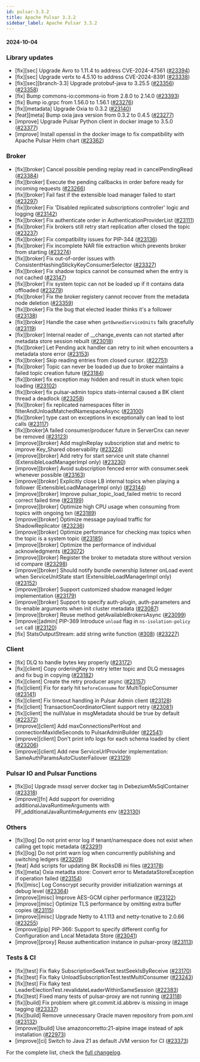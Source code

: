 ```yaml
---
id: pulsar-3.3.2
title: Apache Pulsar 3.3.2
sidebar_label: Apache Pulsar 3.3.2
---
```


#### 2024-10-04

### Library updates

- [fix][sec] Upgrade Avro to 1.11.4 to address CVE-2024-47561 ([#23394](https://github.com/apache/pulsar/pull/23394))
- [fix][sec] Upgrade vertx to 4.5.10 to address CVE-2024-8391 ([#23338](https://github.com/apache/pulsar/pull/23338))
- [fix][sec][branch-3.3] Upgrade protobuf-java to 3.25.5 ([#23356](https://github.com/apache/pulsar/pull/23356)) ([#23358](https://github.com/apache/pulsar/pull/23358))
- [fix] Bump commons-io:commons-io from 2.8.0 to 2.14.0 ([#23393](https://github.com/apache/pulsar/pull/23393))
- [fix] Bump io.grpc from 1.56.0 to 1.56.1 ([#23276](https://github.com/apache/pulsar/pull/23276))
- [fix][metadata] Upgrade Oxia to 0.3.2 ([#23140](https://github.com/apache/pulsar/pull/23140))
- [feat][meta] Bump oxia java version from 0.3.2 to 0.4.5 ([#23277](https://github.com/apache/pulsar/pull/23277))
- [improve] Upgrade Pulsar Python client in docker image to 3.5.0 ([#23377](https://github.com/apache/pulsar/pull/23377))
- [improve] Install openssl in the docker image to fix compatibility with Apache Pulsar Helm chart ([#23362](https://github.com/apache/pulsar/pull/23362))

### Broker

- [fix][broker] Cancel possible pending replay read in cancelPendingRead ([#23384](https://github.com/apache/pulsar/pull/23384))
- [fix][broker] Execute the pending callbacks in order before ready for incoming requests ([#23266](https://github.com/apache/pulsar/pull/23266))
- [fix][broker] Fail fast if the extensible load manager failed to start ([#23297](https://github.com/apache/pulsar/pull/23297))
- [fix][broker] Fix 'Disabled replicated subscriptions controller' logic and logging ([#23142](https://github.com/apache/pulsar/pull/23142))
- [fix][broker] Fix authenticate order in AuthenticationProviderList ([#23111](https://github.com/apache/pulsar/pull/23111))
- [fix][broker] Fix brokers still retry start replication after closed the topic ([#23237](https://github.com/apache/pulsar/pull/23237))
- [fix][broker] Fix compatibility issues for PIP-344 ([#23136](https://github.com/apache/pulsar/pull/23136))
- [fix][broker] Fix incomplete NAR file extraction which prevents broker from starting ([#23274](https://github.com/apache/pulsar/pull/23274))
- [fix][broker] Fix out-of-order issues with ConsistentHashingStickyKeyConsumerSelector ([#23327](https://github.com/apache/pulsar/pull/23327))
- [fix][broker] Fix shadow topics cannot be consumed when the entry is not cached ([#23147](https://github.com/apache/pulsar/pull/23147))
- [fix][broker] Fix system topic can not be loaded up if it contains data offloaded ([#23279](https://github.com/apache/pulsar/pull/23279))
- [fix][broker] Fix the broker registery cannot recover from the metadata node deletion ([#23359](https://github.com/apache/pulsar/pull/23359))
- [fix][broker] Fix the bug that elected leader thinks it's a follower ([#23138](https://github.com/apache/pulsar/pull/23138))
- [fix][broker] Handle the case when `getOwnedServiceUnits` fails gracefully ([#23119](https://github.com/apache/pulsar/pull/23119))
- [fix][broker] Internal reader of __change_events can not started after metadata store session rebuilt ([#23018](https://github.com/apache/pulsar/pull/23018))
- [fix][broker] Let Pending ack handler can retry to init when encounters a metadata store error ([#23153](https://github.com/apache/pulsar/pull/23153))
- [fix][broker] Skip reading entries from closed cursor. ([#22751](https://github.com/apache/pulsar/pull/22751))
- [fix][broker] Topic can never be loaded up due to broker maintains a failed topic creation future ([#23184](https://github.com/apache/pulsar/pull/23184))
- [fix][broker] fix exception may hidden and result in stuck when topic loading ([#23102](https://github.com/apache/pulsar/pull/23102))
- [fix][broker] fix pulsar-admin topics stats-internal caused a BK client thread a deadlock ([#23258](https://github.com/apache/pulsar/pull/23258))
- [fix][broker] fix replicated namespaces filter in filterAndUnloadMatchedNamespaceAsync ([#23100](https://github.com/apache/pulsar/pull/23100))
- [fix][broker] type cast on exceptions in exceptionally can lead to lost calls ([#23117](https://github.com/apache/pulsar/pull/23117))
- [fix][broker]A failed consumer/producer future in ServerCnx can never be removed ([#23123](https://github.com/apache/pulsar/pull/23123))
- [improve][broker] Add msgInReplay subscription stat and metric to improve Key_Shared observability ([#23224](https://github.com/apache/pulsar/pull/23224))
- [improve][broker] Add retry for start service unit state channel (ExtensibleLoadManagerImpl only) ([#23230](https://github.com/apache/pulsar/pull/23230))
- [improve][broker] Avoid subscription fenced error with consumer.seek whenever possible ([#23163](https://github.com/apache/pulsar/pull/23163))
- [improve][broker] Explicitly close LB internal topics when playing a follower (ExtensibleLoadManagerImpl only) ([#23144](https://github.com/apache/pulsar/pull/23144))
- [improve][broker] Improve pulsar_topic_load_failed metric to record correct failed time ([#23199](https://github.com/apache/pulsar/pull/23199))
- [improve][broker] Optimize high CPU usage when consuming from topics with ongoing txn ([#23189](https://github.com/apache/pulsar/pull/23189))
- [improve][broker] Optimize message payload traffic for ShadowReplicator ([#23236](https://github.com/apache/pulsar/pull/23236))
- [improve][broker] Optimize performance for checking max topics when the topic is a system topic ([#23185](https://github.com/apache/pulsar/pull/23185))
- [improve][broker] Optimize the performance of individual acknowledgments ([#23072](https://github.com/apache/pulsar/pull/23072))
- [improve][broker] Register the broker to metadata store without version id compare ([#23298](https://github.com/apache/pulsar/pull/23298))
- [improve][broker] Should notify bundle ownership listener onLoad event when ServiceUnitState start (ExtensibleLoadManagerImpl only) ([#23152](https://github.com/apache/pulsar/pull/23152))
- [improve][broker] Support customized shadow managed ledger implementation ([#23179](https://github.com/apache/pulsar/pull/23179))
- [improve][broker] Support to specify auth-plugin, auth-parameters and tls-enable arguments when init cluster metadata ([#23087](https://github.com/apache/pulsar/pull/23087))
- [improve][broker] Reuse method getAvailableBrokersAsync ([#23099](https://github.com/apache/pulsar/pull/23099))
- [improve][admin] PIP-369 Introduce `unload` flag in `ns-isolation-policy set` call ([#23120](https://github.com/apache/pulsar/pull/23120))
- [fix] StatsOutputStream: add string write function ([#308](https://github.com/apache/pulsar/pull/308)) ([#23227](https://github.com/apache/pulsar/pull/23227))

### Client

- [fix] DLQ to handle bytes key properly ([#23172](https://github.com/apache/pulsar/pull/23172))
- [fix][client] Copy orderingKey to retry letter topic and DLQ messages and fix bug in copying ([#23182](https://github.com/apache/pulsar/pull/23182))
- [fix][client] Create the retry producer async ([#23157](https://github.com/apache/pulsar/pull/23157))
- [fix][client] Fix for early hit `beforeConsume` for MultiTopicConsumer ([#23141](https://github.com/apache/pulsar/pull/23141))
- [fix][client] Fix timeout handling in Pulsar Admin client ([#23128](https://github.com/apache/pulsar/pull/23128))
- [fix][client] TransactionCoordinatorClient support retry ([#23081](https://github.com/apache/pulsar/pull/23081))
- [fix][client] the nullValue in msgMetadata should be true by default ([#22372](https://github.com/apache/pulsar/pull/22372))
- [improve][client] Add maxConnectionsPerHost and connectionMaxIdleSeconds to PulsarAdminBuilder ([#22541](https://github.com/apache/pulsar/pull/22541))
- [improve][client] Don't print info logs for each schema loaded by client ([#23206](https://github.com/apache/pulsar/pull/23206))
- [improve][client] Add new ServiceUrlProvider implementation: SameAuthParamsAutoClusterFailover ([#23129](https://github.com/apache/pulsar/pull/23129))

### Pulsar IO and Pulsar Functions

- [fix][io] Upgrade mssql server docker tag in DebeziumMsSqlContainer ([#23318](https://github.com/apache/pulsar/pull/23318))
- [improve][fn] Add support for overriding additionalJavaRuntimeArguments with PF_additionalJavaRuntimeArguments env ([#23130](https://github.com/apache/pulsar/pull/23130))

### Others

- [fix][log] Do not print error log if tenant/namespace does not exist when calling get topic metadata ([#23291](https://github.com/apache/pulsar/pull/23291))
- [fix][log] Do not print warn log when concurrently publishing and switching ledgers ([#23209](https://github.com/apache/pulsar/pull/23209))
- [feat] Add scripts for updating BK RocksDB ini files ([#23178](https://github.com/apache/pulsar/pull/23178))
- [fix][meta] Oxia metadta store: Convert error to MetadataStoreException if operation failed ([#23154](https://github.com/apache/pulsar/pull/23154))
- [fix][misc] Log Conscrypt security provider initialization warnings at debug level ([#23364](https://github.com/apache/pulsar/pull/23364))
- [improve][misc] Improve AES-GCM cipher performance ([#23122](https://github.com/apache/pulsar/pull/23122))
- [improve][misc] Optimize TLS performance by omitting extra buffer copies ([#23115](https://github.com/apache/pulsar/pull/23115))
- [improve][misc] Upgrade Netty to 4.1.113 and netty-tcnative to 2.0.66 ([#23255](https://github.com/apache/pulsar/pull/23255))
- [improve][pip] PIP-366: Support to specify different config for Configuration and Local Metadata Store ([#23041](https://github.com/apache/pulsar/pull/23041))
- [improve][proxy] Reuse authentication instance in pulsar-proxy ([#23113](https://github.com/apache/pulsar/pull/23113))

### Tests & CI

- [fix][test] Fix flaky SubscriptionSeekTest.testSeekIsByReceive ([#23170](https://github.com/apache/pulsar/pull/23170))
- [fix][test] Fix flaky UnloadSubscriptionTest.testMultiConsumer ([#23243](https://github.com/apache/pulsar/pull/23243))
- [fix][test] Fix flaky test LeaderElectionTest.revalidateLeaderWithinSameSession ([#22383](https://github.com/apache/pulsar/pull/22383))
- [fix][test] Fixed many tests of pulsar-proxy are not running ([#23118](https://github.com/apache/pulsar/pull/23118))
- [fix][build] Fix problem where git.commit.id.abbrev is missing in image tagging ([#23337](https://github.com/apache/pulsar/pull/23337))
- [fix][build] Remove unnecessary Oracle maven repository from pom.xml ([#23132](https://github.com/apache/pulsar/pull/23132))
- [improve][build] Use amazoncorretto:21-alpine image instead of apk installation ([#22973](https://github.com/apache/pulsar/pull/22973))
- [improve][ci] Switch to Java 21 as default JVM version for CI ([#23373](https://github.com/apache/pulsar/pull/23373))

For the complete list, check the [full changelog](https://github.com/apache/pulsar/compare/v3.3.1...v3.3.2).
